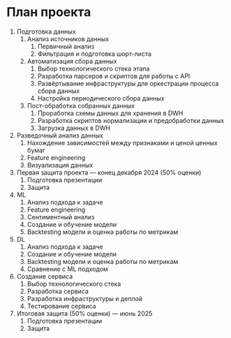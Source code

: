# План проекта

1. Подготовка данных
    1. Анализ источников данных
        1. Первичный анализ
        2. Фильтрация и подготовка шорт-листа
    2. Автоматизация сбора данных
        1. Выбор технологического стека этапа
        2. Разработка парсеров и скриптов для работы с API
        3. Развёртывание инфраструктуры для оркестрации процесса сбора данных
        4. Настройка периодического сбора данных
    3. Пост-обработка собранных данных
        1. Проработка схемы данных для хранения в DWH
        2. Разработка скриптов нормализации и предобработки данных
        3. Загрузка данных в DWH
2. Разведочный анализ данных
    1. Нахождение зависимостей между признаками и ценой ценных бумаг
    2. Feature engineering
    3. Визуализация данных
3. Первая защита проекта — конец декабря 2024 (50% оценки)
    1. Подготовка презентации
    2. Защита
4. ML
    1. Анализ подхода к задаче
    2. Feature engineering
    3. Сентиментный анализ
    4. Создание и обучение модели
    5. Backtesting модели и оценка работы по метрикам
5. DL
    1. Анализ подхода к задаче
    2. Создание и обучение модели
    3. Backtesting модели и оценка работы по метрикам
    4. Сравнение с ML подходом
6. Создание сервиса
    1. Выбор технологического стека
    2. Разработка сервиса
    3. Разработка инфраструктуры и деплой
    4. Тестирование сервиса
7. Итоговая защита (50% оценки) — июнь 2025
    1. Подготовка презентации
    2. Защита
